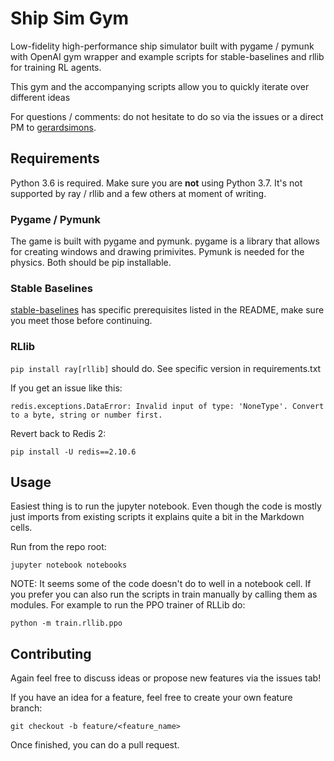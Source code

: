 # Ship Sim Gym

Low-fidelity high-performance ship simulator built with pygame / pymunk with OpenAI gym wrapper and example scripts for stable-baselines and rllib for training RL agents.

This gym and the accompanying scripts allow you to quickly iterate over different ideas	

For questions / comments: do not hesitate to do so via the issues or a direct PM to [gerardsimons](https://github.com/gerardsimons/).

## Requirements

Python 3.6 is required. Make sure you are **not** using Python 3.7. It's not supported by ray / rllib and a few others at moment of writing.

### Pygame / Pymunk

The game is built with pygame and pymunk. pygame is a library that allows for creating windows and drawing primivites. Pymunk is needed for the physics. Both should be pip installable.

### Stable Baselines

[stable-baselines](https://github.com/hill-a/stable-baselines) has specific prerequisites listed in the README, make sure you meet those before continuing.

### RLlib 

`pip install ray[rllib]` should do. See specific version in requirements.txt

If you get an issue like this:

```
redis.exceptions.DataError: Invalid input of type: 'NoneType'. Convert to a byte, string or number first.
```

Revert back to Redis 2:

`pip install -U redis==2.10.6`

## Usage

Easiest thing is to run the jupyter notebook. Even though the code is mostly just imports from existing scripts it explains quite a bit in the Markdown cells. 

Run from the repo root:

`jupyter notebook notebooks`

NOTE: It seems some of the code doesn't do to well in a notebook cell. If you prefer you can also run the scripts in train manually by calling them as modules. For example to run the PPO trainer of RLLib do:

`python -m train.rllib.ppo`

## Contributing

Again feel free to discuss ideas or propose new features via the issues tab!

If you have an idea for a feature, feel free to create your own feature branch:

`git checkout -b feature/<feature_name>`

Once finished, you can do a pull request. 